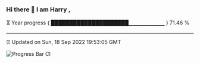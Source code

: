 ### Hi there 👋 I am Harry , 

⏳ Year progress { █████████████████████▁▁▁▁▁▁▁▁▁ } 71.46 %

---

⏰ Updated on Sun, 18 Sep 2022 19:53:05 GMT

![Progress Bar CI](https://github.com/duykhang68/duykhang68/workflows/Progress%20Bar%20CI/badge.svg)
